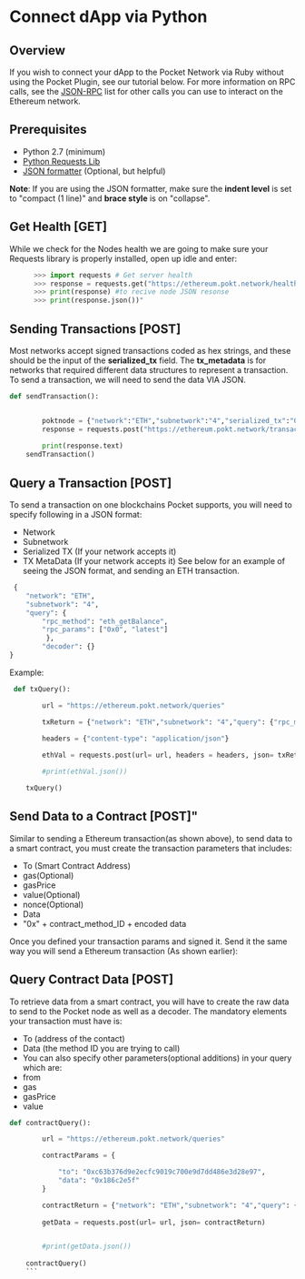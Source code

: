 #  Connect dApp via Python
## Overview
If you wish to connect your dApp to the Pocket Network via Ruby without using the Pocket Plugin, see our tutorial below. For more information on RPC calls, see the [JSON-RPC](https://github.com/ethereum/wiki/wiki/JSON-RPC) list for other calls you can use to interact on the Ethereum network.
## Prerequisites
*   Python 2.7 (minimum)
*   [Python Requests Lib](http://docs.python-requests.org/en/master/user/install/)
*   [JSON formatter](https://www.freeformatter.com/json-formatter.html) (Optional, but helpful)

**Note**: If you are using the JSON formatter, make sure the **indent level** is set to "compact (1 line)" and **brace style** is on "collapse".
## Get Health [GET]
While we check for the Nodes health we are going to make sure your Requests library is properly installed, open up idle and enter:
```python
      >>> import requests # Get server health
      >>> response = requests.get("https://ethereum.pokt.network/health") #to recieve response number
      >>> print(response) #to recive node JSON resonse
      >>> print(response.json())"
``` 
## Sending Transactions [POST]
Most networks accept signed transactions coded as hex strings, and these should be the input of the **serialized_tx** field. The **tx_metadata** is for networks that required different data structures to represent a transaction. To send a transaction, we will need to send the data VIA JSON.
```python
def sendTransaction():


        poktnode = {"network":"ETH","subnetwork":"4","serialized_tx":"0x0","tx_metadata":{}}
        response = requests.post("https://ethereum.pokt.network/transactions", data= poktnode)
        
        print(response.text)
    sendTransaction()
```
## Query a Transaction [POST]
To send a transaction on one blockchains Pocket supports, you will need to specify following in a JSON format:
*   Network 
*   Subnetwork 
*   Serialized TX (If your network accepts it)
*   TX MetaData (If your network accepts it)
See below for an example of seeing the JSON format, and sending an ETH transaction. 
```python
 {
    "network": "ETH",
    "subnetwork": "4",
    "query": {
        "rpc_method": "eth_getBalance",
        "rpc_params": ["0x0", "latest"]
         },
        "decoder": {}
}
```
Example:
```python
 def txQuery():

        url = "https://ethereum.pokt.network/queries"

        txReturn = {"network": "ETH","subnetwork": "4","query": {"rpc_method": "eth_getTransactionCount", "rpc_params":["0x0","latest"]},"decoder":{}}
        
        headers = {"content-type": "application/json"}

        ethVal = requests.post(url= url, headers = headers, json= txReturn)

        #print(ethVal.json())

    txQuery()
 ```
## Send Data to a Contract [POST]"
Similar to sending a Ethereum transaction(as shown above), to send data to a smart contract, you must create the transaction parameters that includes:
*   To (Smart Contract Address)
*   gas(Optional)
*   gasPrice
*   value(Optional)
*   nonce(Optional)
*   Data
   * "0x" + contract_method_ID + encoded data
   
Once you defined your transaction params and signed it. Send it the same way you will send a Ethereum transaction (As shown earlier):

## Query Contract Data [POST]
To retrieve data from a smart contract, you will have to create the raw data to send to the Pocket node as well as a decoder. The mandatory elements your transaction must have is:
*   To (address of the contact)
*   Data (the method ID you are trying to call)
*   You can also specify other parameters(optional additions) in your query which are:
*   from
*   gas
*   gasPrice
*   value

```python
def contractQuery():

        url = "https://ethereum.pokt.network/queries"

        contractParams = {

            "to": "0xc63b376d9e2ecfc9019c700e9d7dd486e3d28e97",
            "data": "0x186c2e5f"
        }

        contractReturn = {"network": "ETH","subnetwork": "4","query": {"rpc_method": "eth_call", "rpc_params":[contractParams,"latest"]},"decoder":{}}
        
        getData = requests.post(url= url, json= contractReturn)


        #print(getData.json())
        
    contractQuery()    
    ```
